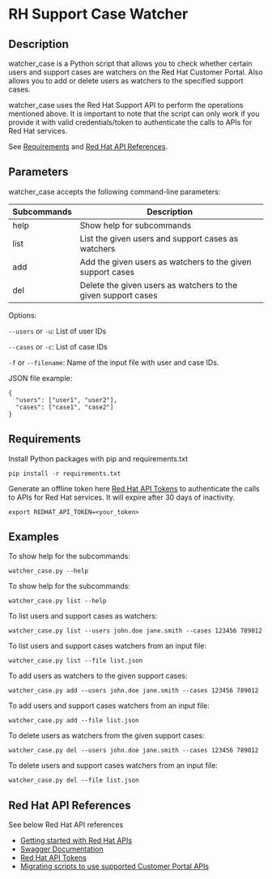 # RH Support Case Watcher

## Description

watcher_case is a Python script that allows you to check whether certain users and support cases are watchers on the Red Hat Customer Portal. Also allows you to add or delete users as watchers to the specified support cases.

watcher_case uses the Red Hat Support API to perform the operations mentioned above. It is important to note that the script can only work if you provide it with valid credentials/token to authenticate the calls to APIs for Red Hat services. 

See [Requirements](#requirements) and [Red Hat API References](#red-hat-api-references).

## Parameters

watcher_case accepts the following command-line parameters:

 Subcommands | Description | 
| ---------- |  ---------- | 
| help  | Show help for subcommands  |
|list| List the given users and support cases as watchers|
|add|Add the given users as watchers to the given support cases|
|del|Delete the given users as watchers to the given support cases|

Options:

`--users` or `-u`: List of user IDs

`--cases` or `-c`: List of case IDs

`-f` or `--filename`: Name of the input file with user and case IDs.

JSON file example:

```
{
  "users": ["user1", "user2"],
  "cases": ["case1", "case2"]
}
``` 

## Requirements

Install Python packages with pip and requirements.txt

```
pip install -r requirements.txt
```

Generate an offline token here [Red Hat API Tokens](https://access.redhat.com/management/api) to authenticate the calls to APIs for Red Hat services. It will expire after 30 days of inactivity.

```
export REDHAT_API_TOKEN=<your_token>
```

## Examples

To show help for the subcommands:
```
watcher_case.py --help
```

To show help for the subcommands:
```
watcher_case.py list --help
```

To list users and support cases as watchers:
```
watcher_case.py list --users john.doe jane.smith --cases 123456 789012
```

To list users and support cases watchers from an input file:
```
watcher_case.py list --file list.json
```

To add users as watchers to the given support cases:
```
watcher_case.py add --users john.doe jane.smith --cases 123456 789012
```

To add users and support cases watchers from an input file:
```
watcher_case.py add --file list.json
```

To delete users as watchers from the given support cases:
```
watcher_case.py del --users john.doe jane.smith --cases 123456 789012
```

To delete users and support cases watchers from an input file:
```
watcher_case.py del --file list.json
```

## Red Hat API References

See below Red Hat API references  
 
- [Getting started with Red Hat APIs](https://access.redhat.com/articles/3626371)
- [Swagger Documentation](https://access.redhat.com/management/api/case_management)
- [Red Hat API Tokens](https://access.redhat.com/management/api)
- [Migrating scripts to use supported Customer Portal APIs](https://access.redhat.com/articles/6873281)
